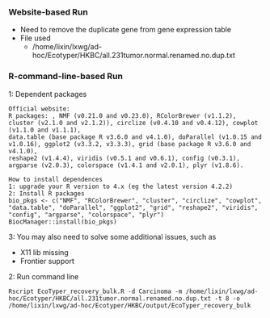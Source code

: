 ### Website-based Run
* Need to remove the duplicate gene from gene expression table
* File used
  * /home/lixin/lxwg/ad-hoc/Ecotyper/HKBC/all.231tumor.normal.renamed.no.dup.txt

### R-command-line-based Run
1: Dependent packages
```
Official website:
R packages: , NMF (v0.21.0 and v0.23.0), RColorBrewer (v1.1.2), cluster (v2.1.0 and v2.1.2)), circlize (v0.4.10 and v0.4.12), cowplot (v1.1.0 and v1.1.1), 
data.table (base package R v3.6.0 and v4.1.0), doParallel (v1.0.15 and v1.0.16), ggplot2 (v3.3.2, v3.3.3), grid (base package R v3.6.0 and v4.1.0), 
reshape2 (v1.4.4), viridis (v0.5.1 and v0.6.1), config (v0.3.1), argparse (v2.0.3), colorspace (v1.4.1 and v2.0.1), plyr (v1.8.6).

How to install dependences 
1: upgrade your R version to 4.x (eg the latest version 4.2.2)
2: Install R packages
bio_pkgs <- c("NMF", "RColorBrewer", "cluster", "circlize", "cowplot", "data.table", "doParallel", "ggplot2", "grid", "reshape2", "viridis", "config", "argparse", "colorspace", "plyr")
BiocManager::install(bio_pkgs)
```
3: You may also need to solve some additional issues, such as
   * X11 lib missing
   * Frontier support  

2: Run command line
```
Rscript EcoTyper_recovery_bulk.R -d Carcinoma -m /home/lixin/lxwg/ad-hoc/Ecotyper/HKBC/all.231tumor.normal.renamed.no.dup.txt -t 8 -o /home/lixin/lxwg/ad-hoc/Ecotyper/HKBC/output/EcoTyper_recovery_bulk
```
